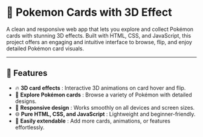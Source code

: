 # 🎴 Pokemon Cards with 3D Effect

A clean and responsive web app that lets you explore and collect Pokémon cards with stunning 3D effects. Built with HTML, CSS, and JavaScript, this project offers an engaging and intuitive interface to browse, flip, and enjoy detailed Pokémon card visuals.

---

## 🚀 Features  
- 🔥 **3D card effects** : Interactive 3D animations on card hover and flip.  
- 🎴 **Explore Pokémon cards** : Browse a variety of Pokémon with detailed designs.  
- 📱 **Responsive design** : Works smoothly on all devices and screen sizes.  
- 🌐 **Pure HTML, CSS, and JavaScript** : Lightweight and beginner-friendly.  
- 🧩 **Easily extendable** : Add more cards, animations, or features effortlessly.
